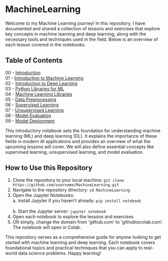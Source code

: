 # MachineLearning

Welcome to my Machine Learning journey! In this repository, I have documented and shared a collection of lessons and exercises that explore key concepts in machine learning and deep learning, along with the necessary tools and techniques used in the field. Below is an overview of each lesson covered in the notebooks.

## Table of Contents

00 - [Introduction](https://githubtocolab.com/NurSyatila/MachineLearning/blob/main/00_Intro.ipynb) <br /> 
01 - [Introduction to Machine Learning](https://githubtocolab.com/NurSyatila/MachineLearning/blob/main/01_introduction_ML.ipynb) <br /> 
02 - [Introduction to Deep Learning](https://githubtocolab.com/NurSyatila/MachineLearning/blob/main/02_introduction_DL.ipynb) <br /> 
03 - [Python Libraries for ML](https://githubtocolab.com/NurSyatila/MachineLearning/blob/main/03_python_libraries.ipynb) <br /> 
04 - [Machine Learning Libraries](https://githubtocolab.com/NurSyatila/MachineLearning/blob/main/04_ML_libraries.ipynb) <br /> 
05 - [Data Preprocessing](https://githubtocolab.com/NurSyatila/MachineLearning/blob/main/05_data_preprocessing.ipynb) <br /> 
06 - [Supervised Learning](https://githubtocolab.com/NurSyatila/MachineLearning/blob/main/06_supervised_learning.ipynb) <br /> 
07 - [Unsupervised Learning](https://githubtocolab.com/NurSyatila/MachineLearning/blob/main/07_unsupervised_learning.ipynb) <br /> 
08 - [Model Evaluation](https://githubtocolab.com/NurSyatila/MachineLearning/blob/main/08_model_evaluation.ipynb) <br /> 
09 - [Model Deployment](https://githubtocolab.com/NurSyatila/MachineLearning/blob/main/09_model_deployment.ipynb) <br /> 


This introductory notebook sets the foundation for understanding machine learning (ML) and deep learning (DL). It explains the importance of these fields in modern AI applications and provides an overview of what the upcoming lessons will cover. We will also define essential concepts like supervised learning, unsupervised learning, and model evaluation.

## How to Use this Repository
1. Clone the repository to your local machine: `git clone https://github.com/username/MachineLearning.git`
2. Navigate to the repository directory: `cd MachineLearning`
3. Open the Jupyter Notebooks:<br /> 
  a. Install Jupyter if you haven't already: `pip install notebook` <br />  
  b. Start the Jupyter server: `jupyter notebook` <br /> 
4. Open each notebook to explore the lessons and exercises
5. OR simply, change the domain from 'github.com' to 'githubtocolab.com'. The notebook will open in Colab.

This repository serves as a comprehensive guide for anyone looking to get started with machine learning and deep learning. Each notebook covers foundational topics and practical techniques that you can apply to real-world data science problems. Happy learning!
